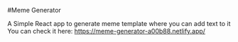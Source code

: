 #Meme Generator

A Simple React app to generate meme template where you can add text to it
You can check it here: https://meme-generator-a00b88.netlify.app/

